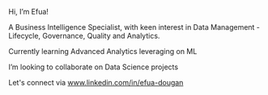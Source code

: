 Hi, I’m Efua! 

A Business Intelligence Specialist, with keen interest in Data Management - Lifecycle, Governance, Quality and Analytics.

Currently learning Advanced Analytics leveraging on ML

I’m looking to collaborate on Data Science projects

Let's connect via www.linkedin.com/in/efua-dougan


<!---
E-Dougan/E-Dougan is a ✨ special ✨ repository because its `README.md` (this file) appears on your GitHub profile.
You can click the Preview link to take a look at your changes.
--->
